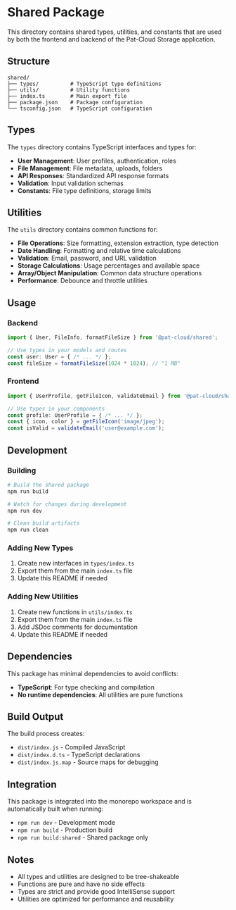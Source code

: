# Shared Package

This directory contains shared types, utilities, and constants that are used by both the frontend and backend of the Pat-Cloud Storage application.

## Structure

```
shared/
├── types/          # TypeScript type definitions
├── utils/          # Utility functions
├── index.ts        # Main export file
├── package.json    # Package configuration
└── tsconfig.json   # TypeScript configuration
```

## Types

The `types` directory contains TypeScript interfaces and types for:

- **User Management**: User profiles, authentication, roles
- **File Management**: File metadata, uploads, folders
- **API Responses**: Standardized API response formats
- **Validation**: Input validation schemas
- **Constants**: File type definitions, storage limits

## Utilities

The `utils` directory contains common functions for:

- **File Operations**: Size formatting, extension extraction, type detection
- **Date Handling**: Formatting and relative time calculations
- **Validation**: Email, password, and URL validation
- **Storage Calculations**: Usage percentages and available space
- **Array/Object Manipulation**: Common data structure operations
- **Performance**: Debounce and throttle utilities

## Usage

### Backend

```typescript
import { User, FileInfo, formatFileSize } from '@pat-cloud/shared';

// Use types in your models and routes
const user: User = { /* ... */ };
const fileSize = formatFileSize(1024 * 1024); // "1 MB"
```

### Frontend

```typescript
import { UserProfile, getFileIcon, validateEmail } from '@pat-cloud/shared';

// Use types in your components
const profile: UserProfile = { /* ... */ };
const { icon, color } = getFileIcon('image/jpeg');
const isValid = validateEmail('user@example.com');
```

## Development

### Building

```bash
# Build the shared package
npm run build

# Watch for changes during development
npm run dev

# Clean build artifacts
npm run clean
```

### Adding New Types

1. Create new interfaces in `types/index.ts`
2. Export them from the main `index.ts` file
3. Update this README if needed

### Adding New Utilities

1. Create new functions in `utils/index.ts`
2. Export them from the main `index.ts` file
3. Add JSDoc comments for documentation
4. Update this README if needed

## Dependencies

This package has minimal dependencies to avoid conflicts:

- **TypeScript**: For type checking and compilation
- **No runtime dependencies**: All utilities are pure functions

## Build Output

The build process creates:

- `dist/index.js` - Compiled JavaScript
- `dist/index.d.ts` - TypeScript declarations
- `dist/index.js.map` - Source maps for debugging

## Integration

This package is integrated into the monorepo workspace and is automatically built when running:

- `npm run dev` - Development mode
- `npm run build` - Production build
- `npm run build:shared` - Shared package only

## Notes

- All types and utilities are designed to be tree-shakeable
- Functions are pure and have no side effects
- Types are strict and provide good IntelliSense support
- Utilities are optimized for performance and reusability